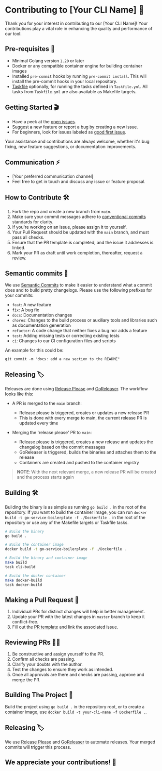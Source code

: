 # Contributing to [Your CLI Name] 🤝

Thank you for your interest in contributing to our [Your CLI Name]! Your contributions play a vital role in enhancing the quality and performance of our tool.

## Pre-requisites 💼

* Minimal Golang version `1.20` or later
* Docker or any compatible container engine for building container images
* Installed `pre-commit` hooks by running `pre-commit install`. This will install the pre-commit hooks in your local repository.
* [Taskfile](https://taskfile.dev/#/) optionally, for running the tasks defined in `Taskfile.yml`. All tasks from `Taskfile.yml` are also available as Makefile targets.

## Getting Started 🎬

* Have a peek at the [open issues](https://github.com/your-github-username/your-repo/issues).
* Suggest a new feature or report a bug by creating a new issue.
* For beginners, look for issues labeled as [good first issue](https://github.com/your-github-username/your-repo/issues?q=is%3Aissue+is%3Aopen+label%3A%22good+first+issue%22).

Your assistance and contributions are always welcome, whether it's bug fixing, new feature suggestions, or documentation improvements.

## Communication ⚡

* [Your preferred communication channel]
* Feel free to get in touch and discuss any issue or feature proposal.

## How to Contribute 🛠️

1. Fork the repo and create a new branch from `main`.
2. Make sure your commit messages adhere to [conventional commits](https://www.conventionalcommits.org/en/v1.0.0/) standards for clarity.
3. If you're working on an issue, please assign it to yourself.
4. Your Pull Request should be updated with the `main` branch, and must pass all checks.
5. Ensure that the PR template is completed, and the issue it addresses is linked.
6. Mark your PR as draft until work completion, thereafter, request a review.

## Semantic commits 📝
We use [Semantic Commits](https://www.conventionalcommits.org/en/v1.0.0/) to make it easier to understand what a commit does and to build pretty changelogs. Please use the following prefixes for your commits:
- `feat`: A new feature
- `fix`: A bug fix
- `docs`: Documentation changes
- `chores`: Changes to the build process or auxiliary tools and libraries such as documentation generation
- `refactor`: A code change that neither fixes a bug nor adds a feature
- `test`: Adding missing tests or correcting existing tests
- `ci`: Changes to our CI configuration files and scripts

An example for this could be:
```
git commit -m "docs: add a new section to the README"
```

## Releasing 🏷️
Releases are done using [Release Please](https://github.com/googleapis/release-please) and [GoReleaser](https://goreleaser.com/). The workflow looks like this:

* A PR is merged to the `main` branch:
  * Release please is triggered, creates or updates a new release PR
  * This is done with every merge to main, the current release PR is updated every time

* Merging the 'release please' PR to `main`:
  * Release please is triggered, creates a new release and updates the changelog based on the commit messages
  * GoReleaser is triggered, builds the binaries and attaches them to the release
  * Containers are created and pushed to the container registry

>**NOTE**: With the next relevant merge, a new release PR will be created and the process starts again

## Building 🛠️
Building the binary is as simple as running `go build .` in the root of the repository. If you want to build the container image, you can run `docker build -t go-service-boilerplate -f ./Dockerfile .` in the root of the repository or use any of the Makefile targets or Taskfile tasks.
```bash
# Build the binary
go build .

# Build the container image
docker build -t go-service-boilerplate -f ./Dockerfile .

# Build the binary and container image
make build
task cli-build

# Build the docker container
make docker-build
task docker-build
```



## Making a Pull Request 📝

1. Individual PRs for distinct changes will help in better management.
2. Update your PR with the latest changes in `master` branch to keep it conflict-free.
3. Fill out the [PR template](.github/PULL_REQUEST_TEMPLATE.md) and link the associated issue.

## Reviewing PRs 🕵️‍♀️

1. Be constructive and assign yourself to the PR.
2. Confirm all checks are passing.
3. Clarify your doubts with the author.
4. Test the changes to ensure they work as intended.
5. Once all approvals are there and checks are passing, approve and merge the PR.

## Building The Project 💼

Build the project using `go build .` in the repository root, or to create a container image, use `docker build -t your-cli-name -f Dockerfile .`.

## Releasing 🏷️

We use [Release Please](https://github.com/googleapis/release-please) and [GoReleaser](https://goreleaser.com/) to automate releases. Your merged commits will trigger this process.

## We appreciate your contributions! 🙌
